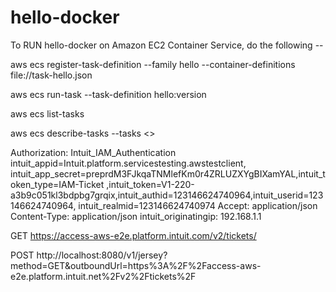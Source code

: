 # hello-docker
To RUN hello-docker on Amazon EC2 Container Service, do the following --

aws ecs register-task-definition --family hello --container-definitions file://task-hello.json

aws ecs run-task --task-definition hello:version

aws ecs list-tasks

aws ecs describe-tasks --tasks <<task-id>>


Authorization: Intuit_IAM_Authentication intuit_appid=Intuit.platform.servicestesting.awstestclient, intuit_app_secret=preprdM3FJkqaTNMlefKm0r4ZRLUZXYgBIXamYAL,intuit_token_type=IAM-Ticket ,intuit_token=V1-220-a3b9c051kl3bdpbg7grqix,intuit_authid=123146624740964,intuit_userid=123146624740964, intuit_realmid=123146624740974
Accept: application/json
Content-Type: application/json
intuit_originatingip: 192.168.1.1

GET https://access-aws-e2e.platform.intuit.com/v2/tickets/

POST http://localhost:8080/v1/jersey?method=GET&outboundUrl=https%3A%2F%2Faccess-aws-e2e.platform.intuit.net%2Fv2%2Ftickets%2F
